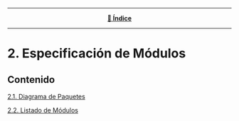 <hr>
<div align="center">
 
[**📜 Índice**](../README.md)

</div>
<hr>

# 2. Especificación de Módulos

## Contenido
[2.1. Diagrama de Paquetes](2.1/2.1.md)

[2.2. Listado de Módulos](2.2/2.2.md)

